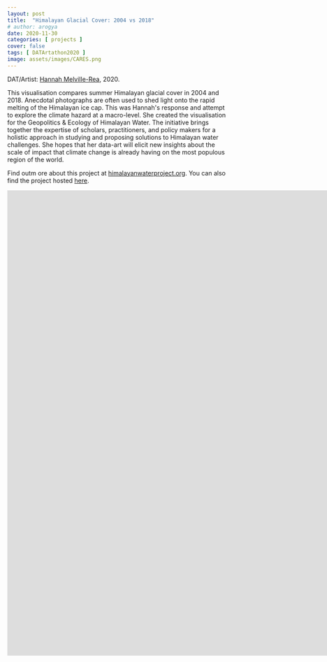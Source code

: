 ```yaml
---
layout: post
title:  "Himalayan Glacial Cover: 2004 vs 2018"
# author: arogya
date: 2020-11-30
categories: [ projects ]
cover: false
tags: [ DATArtathon2020 ]
image: assets/images/CARES.png
---
```


     
DAT/Artist: [Hannah Melville-Rea](http://datartathon.com/fellows/hannah), 2020. 

This visualisation compares summer Himalayan glacial cover in 2004 and 2018. Anecdotal photographs are often used to shed light onto the rapid melting of the Himalayan ice cap. This was Hannah's response and attempt to explore the climate hazard at a macro-level. She created the visualisation for the Geopolitics & Ecology of Himalayan Water. The initiative brings together the expertise of scholars, practitioners, and policy makers for a holistic approach in studying and proposing solutions to Himalayan water challenges. She hopes that her data-art will elicit new insights about the scale of impact that climate change is already having on the most populous region of the world.

Find outm ore about this project at [himalayanwaterproject.org](/https://www.himalayanwaterproject.org/). You can also find the project hosted [here](https://cdn.knightlab.com/libs/juxtapose/latest/embed/index.html?uid=5e943cea-2fb0-11eb-83c8-ebb5d6f907df).
                                              
<iframe frameborder="0" class="juxtapose" width="1760" height="1065" src="https://cdn.knightlab.com/libs/juxtapose/latest/embed/index.html?uid=5e943cea-2fb0-11eb-83c8-ebb5d6f907df"></iframe>
